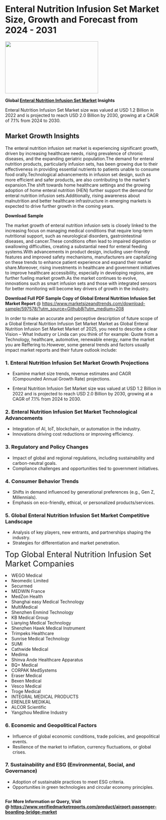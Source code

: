 <H1>Enteral Nutrition Infusion Set Market Size, Growth and Forecast from 2024 - 2031</H1><img class="aligncenter size-medium wp-image-584254" src="https://thirdeyenews.in/wp-content/uploads/2024/09/Global-Market-Research-300x168.jpeg" alt="" width="300" height="168" /><p><strong>Global&nbsp;<a href="https://www.marketsizeandtrends.com/download-sample/597578/?utm_source=Github8j?utm_medium=208">Enteral Nutrition Infusion Set Market</a> Insights</strong></p><p>Enteral Nutrition Infusion Set Market size was valued at USD 1.2 Billion in 2022 and is projected to reach USD 2.0 Billion by 2030, growing at a CAGR of 7.1% from 2024 to 2030.</p><p><h2>Market Growth Insights</h2> <p>The enteral nutrition infusion set market is experiencing significant growth, driven by increasing healthcare needs, rising prevalence of chronic diseases, and the expanding geriatric population.The demand for enteral nutrition products, particularly infusion sets, has been growing due to their effectiveness in providing essential nutrients to patients unable to consume food orally.Technological advancements in infusion set design, such as more efficient and safer products, are also contributing to the market's expansion.The shift towards home healthcare settings and the growing adoption of home enteral nutrition (HEN) further support the demand for enteral nutrition infusion sets.Additionally, rising awareness about malnutrition and better healthcare infrastructure in emerging markets is expected to drive further growth in the coming years.</p> <p><strong>Download Sample</strong></p> <p>The market growth of enteral nutrition infusion sets is closely linked to the increasing focus on managing medical conditions that require long-term nutritional support, such as neurological disorders, gastrointestinal diseases, and cancer.These conditions often lead to impaired digestion or swallowing difficulties, creating a substantial need for enteral feeding systems.With advancements in product design, including user-friendly features and improved safety mechanisms, manufacturers are capitalizing on these trends to enhance patient experience and expand their market share.Moreover, rising investments in healthcare and government initiatives to improve healthcare accessibility, especially in developing regions, are further fueling market growth.As the market continues to evolve, innovations such as smart infusion sets and those with integrated sensors for better monitoring will become key drivers of growth in the industry.</p> <p><span class=""><strong>Download Full PDF Sample Copy of Global Enteral Nutrition Infusion Set Market Report</strong> @ <a href="https://www.marketsizeandtrends.com/download-sample/597578/?utm_source=Github8j?utm_medium=208" target="_blank">https://www.marketsizeandtrends.com/download-sample/597578/?utm_source=Github8j?utm_medium=208</a></span></p><p>In order to make an accurate and perceptive description of future scope of a Global&nbsp;Enteral Nutrition Infusion Set Market Market as Global&nbsp;Enteral Nutrition Infusion Set Market Market of 2025, you need to describe a clear Vision &ndash; What Industry or Linda can you think of for example: Quote from a Technology, healthcare, automotive, renewable energy, name the market you are Reffering to.However, some general trends and factors usually impact market reports and their future outlook include:</p><h3>1.&nbsp;<strong>Enteral Nutrition Infusion Set Market Growth Projections</strong></h3><ul><li>Examine market size trends, revenue estimates and CAGR (Compounded Annual Growth Rate) projections.</li><li><p>Enteral Nutrition Infusion Set Market size was valued at USD 1.2 Billion in 2022 and is projected to reach USD 2.0 Billion by 2030, growing at a CAGR of 7.1% from 2024 to 2030.</p></li></ul><h3>2.&nbsp;<strong>Enteral Nutrition Infusion Set Market Technological Advancements</strong></h3><ul><li>Integration of AI, IoT, blockchain, or automation in the industry.</li><li>Innovations driving cost reductions or improving efficiency.</li></ul><h3>3.&nbsp;<strong>Regulatory and Policy Changes</strong></h3><ul><li>Impact of global and regional regulations, including sustainability and carbon-neutral goals.</li><li>Compliance challenges and opportunities tied to government initiatives.</li></ul><h3>4.&nbsp;<strong>Consumer Behavior Trends</strong></h3><ul><li>Shifts in demand influenced by generational preferences (e.g., Gen Z, Millennials).</li><li>Emphasis on eco-friendly, ethical, or personalized products/services.</li></ul><h3>5.&nbsp;<strong>Global Enteral Nutrition Infusion Set Market Competitive Landscape</strong></h3><ul><li>Analysis of key players, new entrants, and partnerships shaping the industry.</li><li>Strategies for differentiation and market penetration.</li></ul><p data-pm-slice="1 1 []"><span style="color: inherit; font-family: inherit; font-size: 25px;">Top Global Enteral Nutrition Infusion Set Market Companies</span></p><div class="" data-test-id=""><p><li>WEGO Medical</li><li> Neomedic Limited</li><li> Securmed</li><li> MEDWIN France</li><li> MedZon Health</li><li> Shanghai easy Medical Technology</li><li> MultiMedical</li><li> Shenzhen Enmind Technology</li><li> KB Medical Group</li><li> Lianying Medical Technology</li><li> Shenzhen Hawk Medical Instrument</li><li> Trimpeks Healthcare</li><li> Sunrise Medical Technology</li><li> SUMI</li><li> Cathwide Medical</li><li> Medima</li><li> Shinva Ande Healthcare Apparatus</li><li> BQ+ Medical</li><li> CORPAK MedSystems</li><li> Eraser Medical</li><li> Bexen Medical</li><li> Vesco Medical</li><li> Troge Medical</li><li> INTEGRAL MEDICAL PRODUCTS</li><li> ERENLER MEDIKAL</li><li> ALCOR Scientific</li><li> Yangzhou Medline Industry</li></p></div><h3>6.&nbsp;<strong>Economic and Geopolitical Factors</strong></h3><ul><li>Influence of global economic conditions, trade policies, and geopolitical events.</li><li>Resilience of the market to inflation, currency fluctuations, or global crises.</li></ul><h3>7.&nbsp;<strong>Sustainability and ESG (Environmental, Social, and Governance)</strong></h3><ul><li>Adoption of sustainable practices to meet ESG criteria.</li><li>Opportunities in green technologies and circular economy principles.</li></ul><h2><strong style="font-size: 14px;">For More Information or Query, Visit @&nbsp;</strong><a style="background-color: #ffffff; font-size: 14px;" href="https://www.marketsizeandtrends.com/report/enteral-nutrition-infusion-set-market/" target="_blank">https://www.verifiedmarketreports.com/product/airport-passenger-boarding-bridge-market</a></h2>
